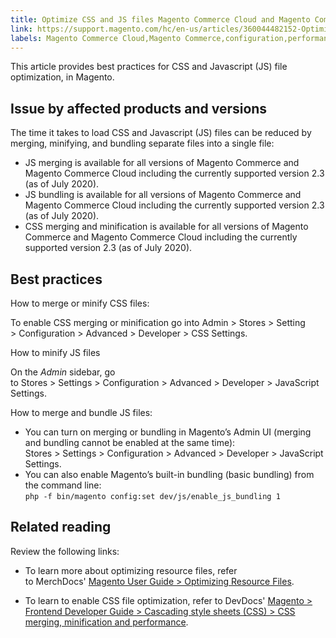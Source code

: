 ```yaml
---
title: Optimize CSS and JS files Magento Commerce Cloud and Magento Commerce
link: https://support.magento.com/hc/en-us/articles/360044482152-Optimize-CSS-and-JS-files-Magento-Commerce-Cloud-and-Magento-Commerce
labels: Magento Commerce Cloud,Magento Commerce,configuration,performance,2.3,best practices,CSS,Javascript,file optimization
---
```


<p>This article provides best practices for CSS and Javascript (JS) file optimization, in Magento.</p>
<h2>Issue by affected products and versions </h2>
<p>The time it takes to load CSS and Javascript (JS) files can be reduced by merging, minifying, and bundling separate files into a single file:<em><br/></em></p>
<ul>
<li>JS merging is available for all versions of Magento Commerce and Magento Commerce Cloud including the currently supported version 2.3 (as of July 2020). </li>
<li>JS bundling is available for all versions of Magento Commerce and Magento Commerce Cloud including the currently supported version 2.3 (as of July 2020). </li>
<li>CSS merging and minification is available for all versions of Magento Commerce and Magento Commerce Cloud including the currently supported version 2.3 (as of July 2020). </li>
</ul>
<h2>Best practices</h2>
<p>How to merge or minify CSS files:</p>
<p>To enable CSS merging or minification go into Admin &gt; Stores &gt; Setting &gt; Configuration &gt; Advanced &gt; Developer &gt; CSS Settings.</p>
<p>How to minify JS files</p>
<p>On the <em>Admin</em> sidebar, go to Stores &gt; Settings &gt; Configuration &gt; Advanced &gt; Developer &gt; JavaScript Settings. </p>
<p>How to merge and bundle JS files:</p>
<ul>
<li>You can turn on merging or bundling in Magento’s Admin UI (merging and bundling cannot be enabled at the same time): <br/>Stores &gt; Settings &gt; Configuration &gt; Advanced &gt; Developer &gt; JavaScript Settings.</li>
<li>You can also enable Magento’s built-in bundling (basic bundling) from the command line:<br/><code>php -f bin/magento config:set dev/js/enable_js_bundling 1</code>
</li>
</ul>
<h2>Related reading</h2>
<p>Review the following links:</p>
<ul>
<li>
<p>To learn more about optimizing resource files, refer to MerchDocs' <a href="https://docs.magento.com/user-guide/system/file-optimization.html">Magento User Guide &gt; Optimizing Resource Files</a>.</p>
</li>
<li>
<p>To learn to enable CSS file optimization, refer to DevDocs' <a href="https://devdocs.magento.com/guides/v2.3/frontend-dev-guide/css-topics/css-overview.html#css-merging-minification-and-performance">Magento &gt; Frontend Developer Guide &gt; Cascading style sheets (CSS) &gt; CSS merging, minification and performance</a>.</p>
</li>
</ul>
